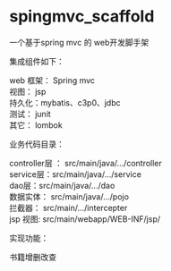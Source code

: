 # spingmvc_scaffold

一个基于spring mvc 的 web开发脚手架<br/>

集成组件如下： <br/>

web 框架： Spring mvc <br/>
视图： jsp<br/>
持久化：mybatis、c3p0、jdbc<br/>
测试： junit<br/>
其它： lombok<br/>


业务代码目录：<br/>

controller层 ： src/main/java/.../controller<br/>
service层：src/main/java/.../service<br/>
dao层：src/main/java/.../dao  <br/>
数据实体： src/main/java/.../pojo<br/>
拦截器： src/main/.../intercepter<br/>
jsp 视图:  src/main/webapp/WEB-INF/jsp/<br/>


实现功能：<br/>

书籍增删改查<br/>


